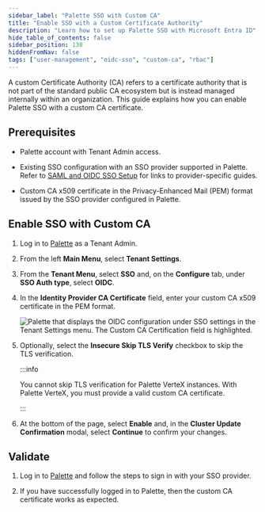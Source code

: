 ```yaml
---
sidebar_label: "Palette SSO with Custom CA"
title: "Enable SSO with a Custom Certificate Authority"
description: "Learn how to set up Palette SSO with Microsoft Entra ID"
hide_table_of_contents: false
sidebar_position: 130
hiddenFromNav: false
tags: ["user-management", "oidc-sso", "custom-ca", "rbac"]
---
```


A custom Certificate Authority (CA) refers to a certificate authority that is not part of the standard public CA
ecosystem but is instead managed internally within an organization. This guide explains how you can enable Palette SSO
with a custom CA certificate.

## Prerequisites

- Palette account with Tenant Admin access.

- Existing SSO configuration with an SSO provider supported in Palette. Refer to [SAML and OIDC SSO Setup](saml-sso.md)
  for links to provider-specific guides.

- Custom CA x509 certificate in the Privacy-Enhanced Mail (PEM) format issued by the SSO provider configured in Palette.

## Enable SSO with Custom CA

1. Log in to [Palette](https://console.spectrocloud.com) as a Tenant Admin.

2. From the left **Main Menu**, select **Tenant Settings**.

3. From the **Tenant Menu**, select **SSO** and, on the **Configure** tab, under **SSO Auth type**, select **OIDC**.

4. In the **Identity Provider CA Certificate** field, enter your custom CA x509 certificate in the PEM format.

   ![Palette that displays the OIDC configuration under SSO settings in the Tenant Settings menu. The Custom CA Certification field is highlighted.](/user-management_saml-sso_palette-sso-with-custom-ca_enter-cert.png)

5. Optionally, select the **Insecure Skip TLS Verify** checkbox to skip the TLS verification.

   :::info

   You cannot skip TLS verification for Palette VerteX instances. With Palette VerteX, you must provide a valid custom
   CA certificate.

   :::

6. At the bottom of the page, select **Enable** and, in the **Cluster Update Confirmation** modal, select **Continue**
   to confirm your changes.

## Validate

1. Log in to [Palette](https://console.spectrocloud.com) and follow the steps to sign in with your SSO provider.

2. If you have successfully logged in to Palette, then the custom CA certificate works as expected.
